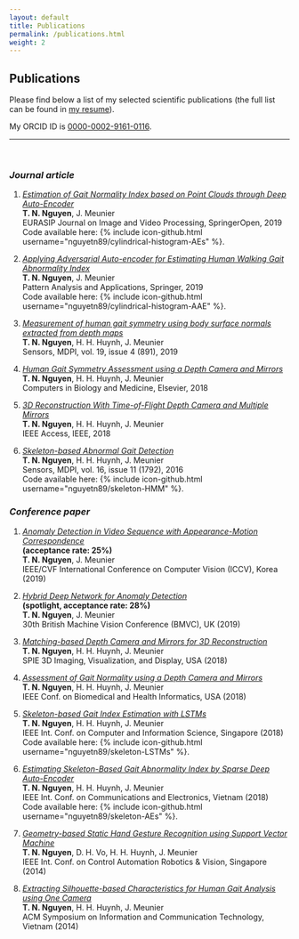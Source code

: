 ```yaml
---
layout: default
title: Publications
permalink: /publications.html
weight: 2
---
```


## Publications

Please find below a list of my selected scientific publications (the full list can be found in [my resume](/assets/Nguyen_CV.pdf)). 

My ORCID ID is [0000-0002-9161-0116](https://orcid.org/0000-0002-9161-0116). 

*** 
<br>

### ***Journal article***

1. [*Estimation of Gait Normality Index based on Point Clouds through Deep Auto-Encoder*](https://doi.org/10.1186/s13640-019-0466-z)  
**T. N. Nguyen**, J. Meunier  
EURASIP Journal on Image and Video Processing, SpringerOpen, 2019  
Code available here: {% include icon-github.html username="nguyetn89/cylindrical-histogram-AEs" %}.

2. [*Applying Adversarial Auto-encoder for Estimating Human Walking Gait Abnormality Index*](https://doi.org/10.1007/s10044-019-00790-7)  
**T. N. Nguyen**, J. Meunier  
Pattern Analysis and Applications, Springer, 2019  
Code available here: {% include icon-github.html username="nguyetn89/cylindrical-histogram-AAE" %}.

3. [*Measurement of human gait symmetry using body surface normals extracted from depth maps*](https://doi.org/10.3390/s19040891)  
**T. N. Nguyen**, H. H. Huynh, J. Meunier  
Sensors, MDPI, vol. 19, issue 4 (891), 2019

4. [*Human Gait Symmetry Assessment using a Depth Camera and Mirrors*](https://doi.org/10.1016/j.compbiomed.2018.08.021)  
**T. N. Nguyen**, H. H. Huynh, J. Meunier  
Computers in Biology and Medicine, Elsevier, 2018

5. [*3D Reconstruction With Time-of-Flight Depth Camera and Multiple Mirrors*](https://doi.org/10.1109/ACCESS.2018.2854262)  
**T. N. Nguyen**, H. H. Huynh, J. Meunier  
IEEE Access, IEEE, 2018

6. [*Skeleton-based Abnormal Gait Detection*](https://doi.org/10.3390/s16111792)  
**T. N. Nguyen**, H. H. Huynh, J. Meunier  
Sensors, MDPI, vol. 16, issue 11 (1792), 2016  
Code available here: {% include icon-github.html username="nguyetn89/skeleton-HMM" %}.

### ***Conference paper***

1. [*Anomaly Detection in Video Sequence with Appearance-Motion Correspondence*](http://iccv2019.thecvf.com/)  
**(acceptance rate: 25%)**  
**T. N. Nguyen**, J. Meunier  
IEEE/CVF International Conference on Computer Vision (ICCV), Korea (2019)

2. [*Hybrid Deep Network for Anomaly Detection*](https://bmvc2019.org/)  
**(spotlight, acceptance rate: 28%)**  
**T. N. Nguyen**, J. Meunier  
30th British Machine Vision Conference (BMVC), UK (2019)

3. [*Matching-based Depth Camera and Mirrors for 3D Reconstruction*](https://doi.org/10.1117/12.2304427)  
**T. N. Nguyen**, H. H. Huynh, J. Meunier  
SPIE 3D Imaging, Visualization, and Display, USA (2018)

4. [*Assessment of Gait Normality using a Depth Camera and Mirrors*](https://doi.org/10.1109/BHI.2018.8333364)  
**T. N. Nguyen**, H. H. Huynh, J. Meunier  
IEEE Conf. on Biomedical and Health Informatics, USA (2018)

5. [*Skeleton-based Gait Index Estimation with LSTMs*](https://doi.org/10.1109/ICIS.2018.8466522)  
**T. N. Nguyen**, H. H. Huynh, J. Meunier  
IEEE Int. Conf. on Computer and Information Science, Singapore (2018)  
Code available here: {% include icon-github.html username="nguyetn89/skeleton-LSTMs" %}.

6. [*Estimating Skeleton-Based Gait Abnormality Index by Sparse Deep Auto-Encoder*](https://doi.org/10.1109/CCE.2018.8465714)  
**T. N. Nguyen**, H. H. Huynh, J. Meunier  
IEEE Int. Conf. on Communications and Electronics, Vietnam (2018)  
Code available here: {% include icon-github.html username="nguyetn89/skeleton-AEs" %}.

7. [*Geometry-based Static Hand Gesture Recognition using Support Vector Machine*](https://doi.org/10.1109/ICARCV.2014.7064401)  
**T. N. Nguyen**, D. H. Vo, H. H. Huynh, J. Meunier  
IEEE Int. Conf. on Control Automation Robotics & Vision, Singapore (2014)

8. [*Extracting Silhouette-based Characteristics for Human Gait Analysis using One Camera*](https://doi.org/10.1145/2676585.2676612)  
**T. N. Nguyen**, H. H. Huynh, J. Meunier  
ACM Symposium on Information and Communication Technology, Vietnam (2014)
